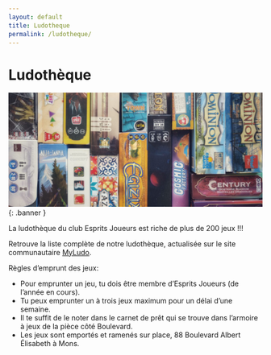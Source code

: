 ```yaml
---
layout: default
title: Ludotheque
permalink: /ludotheque/
---
```


# Ludothèque

![](/assets/banner_ludotheque.jpg){: .banner }

La ludothèque du club Esprits Joueurs est riche de plus de 200 jeux !!!

Retrouve la liste complète de notre ludothèque, actualisée sur le site communautaire [MyLudo](https://www.myludo.fr/#!/profil/esprits-joueurs-asbl-29456/collection).

Règles d’emprunt des jeux:

- Pour emprunter un jeu, tu dois être membre d’Esprits Joueurs (de l’année en cours).
- Tu peux emprunter un à trois jeux maximum pour un délai d’une semaine.
- Il te suffit de le noter dans le carnet de prêt qui se trouve dans l’armoire à jeux de la pièce côté Boulevard.
- Les jeux sont emportés et ramenés sur place, 88 Boulevard Albert Élisabeth à Mons.